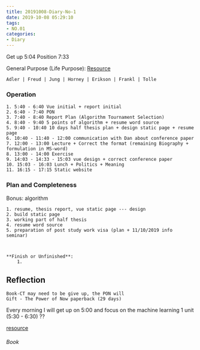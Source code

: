 ```yaml
---
title: 20191008-Diary-No-1
date: 2019-10-08 05:29:10
tags:
- NO.01
categories:
- Diary
---
```


Get up 5:04  Position  7:33

General Purpose (Life Purpose):
[Resource](https://courses.lumenlearning.com/wsu-sandbox/chapter/neo-freudians-adler-erikson-jung-and-horney/)

	Adler | Freud | Jung | Horney | Erikson | Frankl | Tolle


### Operation
	1. 5:40 - 6:40 Vue initial + report initial
	2. 6:40 - 7:40 PON
	3. 7:40 - 8:40 Report Plan (Algorithm Tournament Selection)
	4. 8:40 - 9:40 5 points of algorithm + resume word source
	5. 9:40 - 10:40 10 days half thesis plan + design static page + resume page
	6. 10:40 - 11:40 - 12:00 communication with Dan about conference paper 
	7. 12:00 - 13:00 Lecture + Correct the format (remaining Biography + formulation in MS-word)
	8. 13:00 - 14:00 Exercise
	9. 14:03 - 14:33 - 15:03 vue design + correct conference paper
	10. 15:03 - 16:03 Lunch + Politics + Meaning
	11. 16:15 - 17:15 Static website 




### Plan and Completeness
Bonus: algorithm

	1. resume, thesis report, vue static page --- design 
	2. build static page
	3. working part of half thesis
	4. resume word source
	5. preparation of post study work visa (plan + 11/10/2019 info seminar)



	**Finish or Unfinished**:
		1. 

## Reflection
	Book-CT may need to be give up, the PON will 
 	Gift - The Power of Now paperback (29 days)


Every morning I will get up on 5:00 and focus on the machine learning 1 unit (5:30 - 6:30) ??

[resource](http://www.ishenping.com/ArtInfo/967893.html)


###### Book



